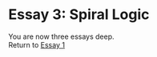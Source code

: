 # Essay 3: Spiral Logic

You are now three essays deep.  
Return to <a href="essay3.md" class="expand-essay">Essay 1</a>